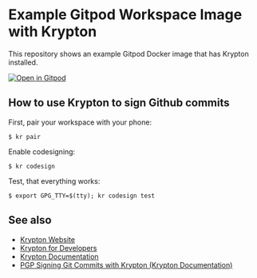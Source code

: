 # Example Gitpod Workspace Image with Krypton

This repository shows an example Gitpod Docker image that has Krypton installed.

[![Open in Gitpod](https://gitpod.io/button/open-in-gitpod.svg)](https://gitpod.io/#https://github.com/corneliusludmann/gitpod-krypton-example)


## How to use Krypton to sign Github commits

First, pair your workspace with your phone:
```console
$ kr pair
```

Enable codesigning:
```console
$ kr codesign
```

Test, that everything works:
```console
$ export GPG_TTY=$(tty); kr codesign test
```


## See also
- [Krypton Website](https://krypt.co/)
- [Krypton for Developers](https://krypt.co/developers/)
- [Krypton Documentation](https://krypt.co/docs/)
- [PGP Signing Git Commits with Krypton (Krypton Documentation)](https://krypt.co/docs/start/code-signing.html)
